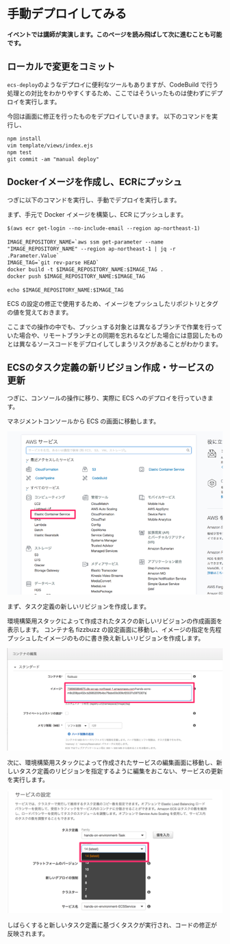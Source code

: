 
# 手動デプロイしてみる

**イベントでは講師が実演します。このページを読み飛ばして次に進むことも可能です。**

## ローカルで変更をコミット

`ecs-deploy`のようなデプロイに便利なツールもありますが、CodeBuild で行う処理との対比をわかりやすくするため、ここではそういったものは使わずにデプロイを実行します。

今回は画面に修正を行ったものをデプロイしていきます。
以下のコマンドを実行し、

```shell
npm install
vim template/views/index.ejs
npm test
git commit -am "manual deploy"
```

## Dockerイメージを作成し、ECRにプッシュ

つぎに以下のコマンドを実行し、手動でデプロイを実行します。

まず、手元で Docker イメージを構築し、ECR にプッシュします。

```
$(aws ecr get-login --no-include-email --region ap-northeast-1)

IMAGE_REPOSITORY_NAME=`aws ssm get-parameter --name "IMAGE_REPOSITORY_NAME" --region ap-northeast-1 | jq -r .Parameter.Value`
IMAGE_TAG=`git rev-parse HEAD`
docker build -t $IMAGE_REPOSITORY_NAME:$IMAGE_TAG .
docker push $IMAGE_REPOSITORY_NAME:$IMAGE_TAG

echo $IMAGE_REPOSITORY_NAME:$IMAGE_TAG
```

ECS の設定の修正で使用するため、イメージをプッシュしたリポジトリとタグの値を覚えておきます。

ここまでの操作の中でも、プッシュする対象とは異なるブランチで作業を行っていた場合や、リモートブランチとの同期を忘れるなどした場合には意図したものとは異なるソースコードをデプロイしてしまうリスクがあることがわかります。

## ECSのタスク定義の新リビジョン作成・サービスの更新

つぎに、コンソールの操作に移り、実際に ECS へのデプロイを行っていきます。

マネジメントコンソールから ECS の画面に移動します。

![コンソールからECS](images/console-to-ecs.png)

まず、タスク定義の新しいリビジョンを作成します。

環境構築用スタックによって作成されたタスクの新しいリビジョンの作成画面を表示します。
コンテナ名 fizzbuzz の設定画面に移動し、イメージの指定を先程プッシュしたイメージのものに書き換え新しいリビジョンを作成します。

![イメージを置き換え](images/edit-container-image.png)

次に、環境構築用スタックによって作成されたサービスの編集画面に移動し、新しいタスク定義のリビジョンを指定するように編集をおこない、サービスの更新を実行します。

![タスク定義のリビジョンを修正](images/edit-task-definition-revision.png)

しばらくすると新しいタスク定義に基づくタスクが実行され、コードの修正が反映されます。
